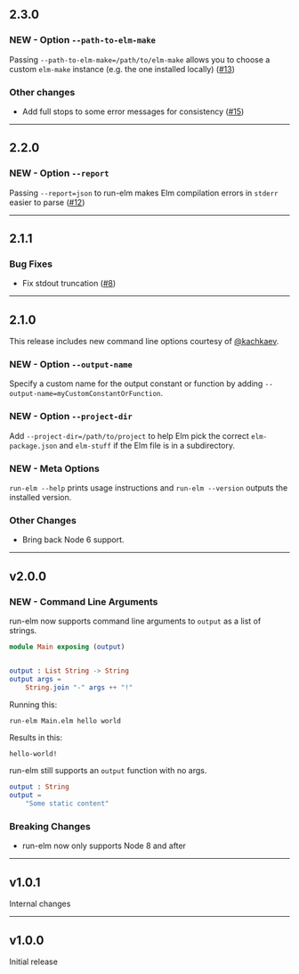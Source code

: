 ## 2.3.0

### NEW - Option `--path-to-elm-make`

Passing `--path-to-elm-make=/path/to/elm-make` allows you to choose a custom `elm-make` instance (e.g. the one installed locally) ([#13](https://github.com/jfairbank/run-elm/pull/13))

### Other changes

* Add full stops to some error messages for consistency ([#15](https://github.com/jfairbank/run-elm/pull/15))

---

## 2.2.0

### NEW - Option `--report`

Passing `--report=json` to run-elm makes Elm compilation errors in `stderr` easier to parse ([#12](https://github.com/jfairbank/run-elm/pull/12))

---

## 2.1.1

### Bug Fixes

* Fix stdout truncation ([#8](https://github.com/jfairbank/run-elm/pull/8))

---

## 2.1.0

This release includes new command line options courtesy of [@kachkaev](https://github.com/kachkaev).

### NEW - Option `--output-name`

Specify a custom name for the output constant or function by adding `--output-name=myCustomConstantOrFunction`.

### NEW - Option `--project-dir`

Add `--project-dir=/path/to/project` to help Elm pick the correct `elm-package.json` and `elm-stuff` if the Elm file is in a subdirectory.

### NEW - Meta Options

`run-elm --help` prints usage instructions and `run-elm --version` outputs the installed version.

### Other Changes

* Bring back Node 6 support.

---

## v2.0.0

### NEW - Command Line Arguments

run-elm now supports command line arguments to `output` as a list of strings.

```elm
module Main exposing (output)


output : List String -> String
output args =
    String.join "-" args ++ "!"
```

Running this:

```bash
run-elm Main.elm hello world
```

Results in this:

```
hello-world!
```

run-elm still supports an `output` function with no args.

```elm
output : String
output =
    "Some static content"
```

### Breaking Changes

* run-elm now only supports Node 8 and after

---

## v1.0.1

Internal changes

---

## v1.0.0

Initial release
